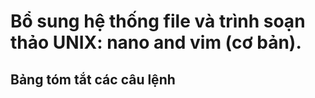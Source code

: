 # Bổ sung hệ thống file và trình soạn thảo UNIX: nano and vim (cơ bản).


## Bảng tóm tắt các câu lệnh

